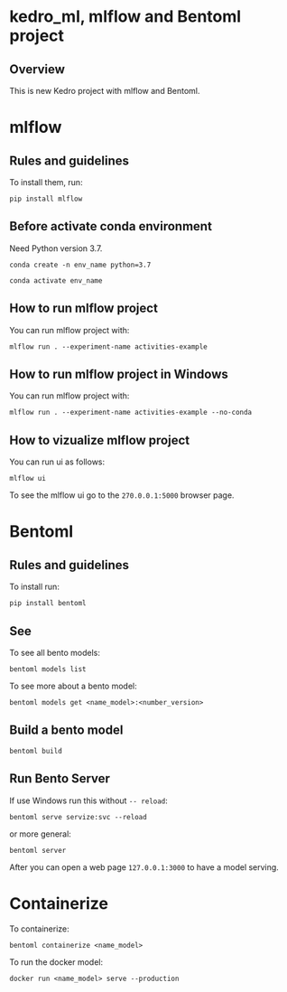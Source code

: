 # kedro_ml, mlflow and Bentoml project

## Overview

This is new Kedro project with mlflow and Bentoml.

# mlflow

## Rules and guidelines

To install them, run:

```
pip install mlflow
```

## Before activate conda environment

Need Python version 3.7.

```
conda create -n env_name python=3.7
```

```
conda activate env_name
```

## How to run mlflow project

You can run mlflow project with:

```
mlflow run . --experiment-name activities-example
```

## How to run mlflow project in Windows

You can run mlflow project with:

```
mlflow run . --experiment-name activities-example --no-conda
```

## How to vizualize mlflow project

You can run ui as follows:

```
mlflow ui
```

To see the mlflow ui go to the `270.0.0.1:5000` browser page.

# Bentoml

## Rules and guidelines

To install run:

```
pip install bentoml
```

## See

To see all bento models:

```
bentoml models list
```

To see more about a bento model:

```
bentoml models get <name_model>:<number_version>
```

## Build a bento model

```
bentoml build
```

## Run Bento Server

If use Windows run this without `-- reload`:

```
bentoml serve servize:svc --reload
```

or more general:

```
bentoml server
```

After you can open a web page `127.0.0.1:3000` to have a model serving.

# Containerize

To containerize:

```
bentoml containerize <name_model>
```

To run the docker model:

```
docker run <name_model> serve --production
```
